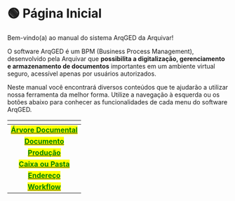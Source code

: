 # 🟢 Página Inicial

Bem-vindo(a) ao manual do sistema ArqGED da Arquivar!

O software ArqGED é um BPM (Business Process Management), desenvolvido pela Arquivar que **possibilita a digitalização, gerenciamento e armazenamento de documentos** importantes em um ambiente virtual seguro, acessível apenas por usuários autorizados.

Neste manual você encontrará diversos conteúdos que te ajudarão a utilizar nossa ferramenta da melhor forma. Utilize a navegação à esquerda ou os botões abaixo para conhecer as funcionalidades de cada menu do software ArqGED.

<table data-view="cards"><thead><tr><th align="center"></th></tr></thead><tbody><tr><td align="center"><a href="arvore-documental/"><mark style="color:green;"><strong>Árvore Documental</strong></mark></a></td></tr><tr><td align="center"><a href="documento/"><mark style="color:green;"><strong>Documento</strong></mark></a></td></tr><tr><td align="center"><a href="producao/"><mark style="color:green;"><strong>Produção</strong></mark></a></td></tr><tr><td align="center"><a href="caixa-ou-pasta/"><mark style="color:green;"><strong>Caixa ou Pasta</strong></mark></a></td></tr><tr><td align="center"><a href="endereco/"><mark style="color:green;"><strong>Endereço</strong></mark></a></td></tr><tr><td align="center"><a href="workflow/"><mark style="color:green;"><strong>Workflow</strong></mark></a></td></tr></tbody></table>

